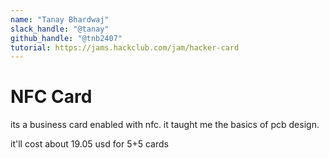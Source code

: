 ```yaml
---
name: "Tanay Bhardwaj"
slack_handle: "@tanay"
github_handle: "@tnb2407"
tutorial: https://jams.hackclub.com/jam/hacker-card
---
```


# NFC Card

<!-- Describe your board in 2-3 sentences. What are you making? What will it do? -->
its a business card enabled with nfc. it taught me the basics of pcb design.
<!-- How much is it going to cost? -->
it'll cost about 19.05 usd for 5+5 cards
<!-- Tell us a little bit about your design process. What were some challenges? What helped? ***Totally optional*** -->
